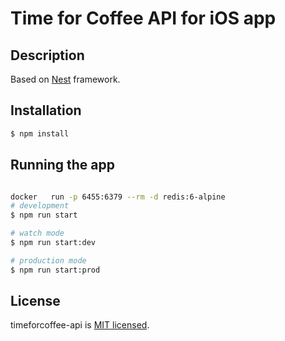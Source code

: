 # Time for Coffee API for iOS app


## Description

Based on [Nest](https://github.com/nestjs/nest) framework.

## Installation

```bash
$ npm install
```

## Running the app

```bash

docker   run -p 6455:6379 --rm -d redis:6-alpine
# development
$ npm run start

# watch mode
$ npm run start:dev

# production mode
$ npm run start:prod
```


## License

timeforcoffee-api is [MIT licensed](LICENSE).
